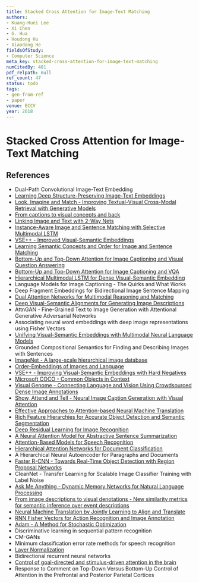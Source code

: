 ```yaml
---
title: Stacked Cross Attention for Image-Text Matching
authors:
- Kuang-Huei Lee
- Xi Chen
- G. Hua
- Houdong Hu
- Xiaodong He
fieldsOfStudy:
- Computer Science
meta_key: stacked-cross-attention-for-image-text-matching
numCitedBy: 481
pdf_relpath: null
ref_count: 47
status: todo
tags:
- gen-from-ref
- paper
venue: ECCV
year: 2018
---
```


# Stacked Cross Attention for Image-Text Matching

## References

- Dual-Path Convolutional Image-Text Embedding
- [Learning Deep Structure-Preserving Image-Text Embeddings](./learning-deep-structure-preserving-image-text-embeddings.md)
- [Look, Imagine and Match - Improving Textual-Visual Cross-Modal Retrieval with Generative Models](./look-imagine-and-match-improving-textual-visual-cross-modal-retrieval-with-generative-models.md)
- [From captions to visual concepts and back](./from-captions-to-visual-concepts-and-back.md)
- [Linking Image and Text with 2-Way Nets](./linking-image-and-text-with-2-way-nets.md)
- [Instance-Aware Image and Sentence Matching with Selective Multimodal LSTM](./instance-aware-image-and-sentence-matching-with-selective-multimodal-lstm.md)
- [VSE++ - Improved Visual-Semantic Embeddings](./vse-improved-visual-semantic-embeddings.md)
- [Learning Semantic Concepts and Order for Image and Sentence Matching](./learning-semantic-concepts-and-order-for-image-and-sentence-matching.md)
- [Bottom-Up and Top-Down Attention for Image Captioning and Visual Question Answering](./bottom-up-and-top-down-attention-for-image-captioning-and-visual-question-answering.md)
- [Bottom-Up and Top-Down Attention for Image Captioning and VQA](./bottom-up-and-top-down-attention-for-image-captioning-and-vqa.md)
- [Hierarchical Multimodal LSTM for Dense Visual-Semantic Embedding](./hierarchical-multimodal-lstm-for-dense-visual-semantic-embedding.md)
- Language Models for Image Captioning - The Quirks and What Works
- Deep Fragment Embeddings for Bidirectional Image Sentence Mapping
- [Dual Attention Networks for Multimodal Reasoning and Matching](./dual-attention-networks-for-multimodal-reasoning-and-matching.md)
- [Deep Visual-Semantic Alignments for Generating Image Descriptions](./deep-visual-semantic-alignments-for-generating-image-descriptions.md)
- AttnGAN - Fine-Grained Text to Image Generation with Attentional Generative Adversarial Networks
- Associating neural word embeddings with deep image representations using Fisher Vectors
- [Unifying Visual-Semantic Embeddings with Multimodal Neural Language Models](./unifying-visual-semantic-embeddings-with-multimodal-neural-language-models.md)
- Grounded Compositional Semantics for Finding and Describing Images with Sentences
- [ImageNet - A large-scale hierarchical image database](./imagenet-a-large-scale-hierarchical-image-database.md)
- [Order-Embeddings of Images and Language](./order-embeddings-of-images-and-language.md)
- [VSE++ - Improving Visual-Semantic Embeddings with Hard Negatives](./vse-improving-visual-semantic-embeddings-with-hard-negatives.md)
- [Microsoft COCO - Common Objects in Context](./microsoft-coco-common-objects-in-context.md)
- [Visual Genome - Connecting Language and Vision Using Crowdsourced Dense Image Annotations](./visual-genome-connecting-language-and-vision-using-crowdsourced-dense-image-annotations.md)
- [Show, Attend and Tell - Neural Image Caption Generation with Visual Attention](./show-attend-and-tell-neural-image-caption-generation-with-visual-attention.md)
- [Effective Approaches to Attention-based Neural Machine Translation](./effective-approaches-to-attention-based-neural-machine-translation.md)
- [Rich Feature Hierarchies for Accurate Object Detection and Semantic Segmentation](./rich-feature-hierarchies-for-accurate-object-detection-and-semantic-segmentation.md)
- [Deep Residual Learning for Image Recognition](./deep-residual-learning-for-image-recognition.md)
- [A Neural Attention Model for Abstractive Sentence Summarization](./a-neural-attention-model-for-abstractive-sentence-summarization.md)
- [Attention-Based Models for Speech Recognition](./attention-based-models-for-speech-recognition.md)
- [Hierarchical Attention Networks for Document Classification](./hierarchical-attention-networks-for-document-classification.md)
- A Hierarchical Neural Autoencoder for Paragraphs and Documents
- [Faster R-CNN - Towards Real-Time Object Detection with Region Proposal Networks](./faster-r-cnn-towards-real-time-object-detection-with-region-proposal-networks.md)
- CleanNet - Transfer Learning for Scalable Image Classifier Training with Label Noise
- [Ask Me Anything - Dynamic Memory Networks for Natural Language Processing](./ask-me-anything-dynamic-memory-networks-for-natural-language-processing.md)
- [From image descriptions to visual denotations - New similarity metrics for semantic inference over event descriptions](./from-image-descriptions-to-visual-denotations-new-similarity-metrics-for-semantic-inference-over-event-descriptions.md)
- [Neural Machine Translation by Jointly Learning to Align and Translate](./neural-machine-translation-by-jointly-learning-to-align-and-translate.md)
- [RNN Fisher Vectors for Action Recognition and Image Annotation](./rnn-fisher-vectors-for-action-recognition-and-image-annotation.md)
- [Adam - A Method for Stochastic Optimization](./adam-a-method-for-stochastic-optimization.md)
- Discriminative learning in sequential pattern recognition
- CM-GANs
- Minimum classification error rate methods for speech recognition
- [Layer Normalization](./layer-normalization.md)
- Bidirectional recurrent neural networks
- [Control of goal-directed and stimulus-driven attention in the brain](./control-of-goal-directed-and-stimulus-driven-attention-in-the-brain.md)
- Response to Comment on Top-Down Versus Bottom-Up Control of Attention in the Prefrontal and Posterior Parietal Cortices
